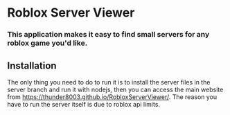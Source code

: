 # Roblox Server Viewer

### This application makes it easy to find small servers for any roblox game you'd like.

## Installation

The only thing you need to do to run it is to install the server files in the server branch and run it with nodejs, then you can access the main website from https://thunder8003.github.io/RobloxServerViewer/. The reason you have to run the server itself is due to roblox api limits.